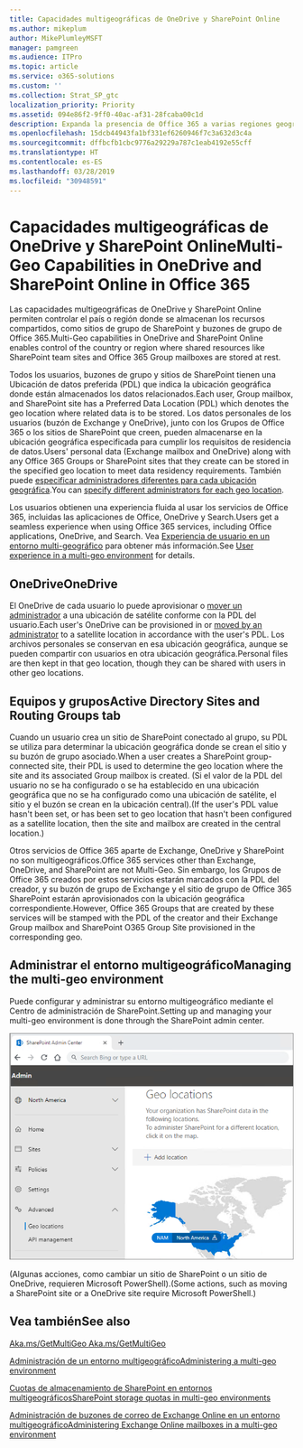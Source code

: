 ```yaml
---
title: Capacidades multigeográficas de OneDrive y SharePoint Online
ms.author: mikeplum
author: MikePlumleyMSFT
manager: pamgreen
ms.audience: ITPro
ms.topic: article
ms.service: o365-solutions
ms.custom: ''
ms.collection: Strat_SP_gtc
localization_priority: Priority
ms.assetid: 094e86f2-9ff0-40ac-af31-28fcaba00c1d
description: Expanda la presencia de Office 365 a varias regiones geográficas con las capacidades multigeográficas de OneDrive Online.
ms.openlocfilehash: 15dcb44943fa1bf331ef6260946f7c3a632d3c4a
ms.sourcegitcommit: dffbcfb1cbc9776a29229a787c1eab4192e55cff
ms.translationtype: HT
ms.contentlocale: es-ES
ms.lasthandoff: 03/28/2019
ms.locfileid: "30948591"
---
```

# <a name="multi-geo-capabilities-in-onedrive-and-sharepoint-online"></a><span data-ttu-id="12b68-103">Capacidades multigeográficas de OneDrive y SharePoint Online</span><span class="sxs-lookup"><span data-stu-id="12b68-103">Multi-Geo Capabilities in OneDrive and SharePoint Online in Office 365</span></span>

<span data-ttu-id="12b68-104">Las capacidades multigeográficas de OneDrive y SharePoint Online permiten controlar el país o región donde se almacenan los recursos compartidos, como sitios de grupo de SharePoint y buzones de grupo de Office 365.</span><span class="sxs-lookup"><span data-stu-id="12b68-104">Multi-Geo capabilities in OneDrive and SharePoint Online enables control of the country or region where shared resources like SharePoint team sites and Office 365 Group mailboxes are stored at rest.</span></span>

<span data-ttu-id="12b68-105">Todos los usuarios, buzones de grupo y sitios de SharePoint tienen una Ubicación de datos preferida (PDL) que indica la ubicación geográfica donde están almacenados los datos relacionados.</span><span class="sxs-lookup"><span data-stu-id="12b68-105">Each user, Group mailbox, and SharePoint site has a Preferred Data Location (PDL) which denotes the geo location where related data is to be stored.</span></span> <span data-ttu-id="12b68-106">Los datos personales de los usuarios (buzón de Exchange y OneDrive), junto con los Grupos de Office 365 o los sitios de SharePoint que creen, pueden almacenarse en la ubicación geográfica especificada para cumplir los requisitos de residencia de datos.</span><span class="sxs-lookup"><span data-stu-id="12b68-106">Users' personal data (Exchange mailbox and OneDrive) along with any Office 365 Groups or SharePoint sites that they create can be stored in the specified geo location to meet data residency requirements.</span></span> <span data-ttu-id="12b68-107">También puede [especificar administradores diferentes para cada ubicación geográfica](add-a-sharepoint-geo-admin.md).</span><span class="sxs-lookup"><span data-stu-id="12b68-107">You can [specify different administrators for each geo location](add-a-sharepoint-geo-admin.md).</span></span>

<span data-ttu-id="12b68-108">Los usuarios obtienen una experiencia fluida al usar los servicios de Office 365, incluidas las aplicaciones de Office, OneDrive y Search.</span><span class="sxs-lookup"><span data-stu-id="12b68-108">Users get a seamless experience when using Office 365 services, including Office applications, OneDrive, and Search.</span></span> <span data-ttu-id="12b68-109">Vea [Experiencia de usuario en un entorno multi-geográfico](multi-geo-user-experience.md) para obtener más información.</span><span class="sxs-lookup"><span data-stu-id="12b68-109">See [User experience in a multi-geo environment](multi-geo-user-experience.md) for details.</span></span>

## <a name="onedrive"></a><span data-ttu-id="12b68-110">OneDrive</span><span class="sxs-lookup"><span data-stu-id="12b68-110">OneDrive</span></span>

<span data-ttu-id="12b68-111">El OneDrive de cada usuario lo puede aprovisionar o [mover un administrador](move-onedrive-between-geo-locations.md) a una ubicación de satélite conforme con la PDL del usuario.</span><span class="sxs-lookup"><span data-stu-id="12b68-111">Each user's OneDrive can be provisioned in or [moved by an administrator](move-onedrive-between-geo-locations.md) to a satellite location in accordance with the user's PDL.</span></span> <span data-ttu-id="12b68-112">Los archivos personales se conservan en esa ubicación geográfica, aunque se pueden compartir con usuarios en otra ubicación geográfica.</span><span class="sxs-lookup"><span data-stu-id="12b68-112">Personal files are then kept in that geo location, though they can be shared with users in other geo locations.</span></span>

## <a name="sites-and-groups"></a><span data-ttu-id="12b68-113">Equipos y grupos</span><span class="sxs-lookup"><span data-stu-id="12b68-113">Active Directory Sites and Routing Groups tab</span></span>

<span data-ttu-id="12b68-114">Cuando un usuario crea un sitio de SharePoint conectado al grupo, su PDL se utiliza para determinar la ubicación geográfica donde se crean el sitio y su buzón de grupo asociado.</span><span class="sxs-lookup"><span data-stu-id="12b68-114">When a user creates a SharePoint group-connected site, their PDL is used to determine the geo location where the site and its associated Group mailbox is created.</span></span> <span data-ttu-id="12b68-115">(Si el valor de la PDL del usuario no se ha configurado o se ha establecido en una ubicación geográfica que no se ha configurado como una ubicación de satélite, el sitio y el buzón se crean en la ubicación central).</span><span class="sxs-lookup"><span data-stu-id="12b68-115">(If the user's PDL value hasn't been set, or has been set to geo location that hasn't been configured as a satellite location, then the site and mailbox are created in the central location.)</span></span>

<span data-ttu-id="12b68-116">Otros servicios de Office 365 aparte de Exchange, OneDrive y SharePoint no son multigeográficos.</span><span class="sxs-lookup"><span data-stu-id="12b68-116">Office 365 services other than Exchange, OneDrive, and SharePoint are not Multi-Geo.</span></span> <span data-ttu-id="12b68-117">Sin embargo, los Grupos de Office 365 creados por estos servicios estarán marcados con la PDL del creador, y su buzón de grupo de Exchange y el sitio de grupo de Office 365 SharePoint estarán aprovisionados con la ubicación geográfica correspondiente.</span><span class="sxs-lookup"><span data-stu-id="12b68-117">However, Office 365 Groups that are created by these services will be stamped with the PDL of the creator and their Exchange Group mailbox and SharePoint O365 Group Site provisioned in the corresponding geo.</span></span> 

## <a name="managing-the-multi-geo-environment"></a><span data-ttu-id="12b68-118">Administrar el entorno multigeográfico</span><span class="sxs-lookup"><span data-stu-id="12b68-118">Managing the multi-geo environment</span></span>

<span data-ttu-id="12b68-119">Puede configurar y administrar su entorno multigeográfico mediante el Centro de administración de SharePoint.</span><span class="sxs-lookup"><span data-stu-id="12b68-119">Setting up and managing your multi-geo environment is done through the SharePoint admin center.</span></span> 

![Captura de pantalla de la página de ubicaciones geográficas en el Centro de administración de SharePoint](media/sharepoint-multi-geo-admin-center.png)

<span data-ttu-id="12b68-121">(Algunas acciones, como cambiar un sitio de SharePoint o un sitio de OneDrive, requieren Microsoft PowerShell).</span><span class="sxs-lookup"><span data-stu-id="12b68-121">(Some actions, such as moving a SharePoint site or a OneDrive site require Microsoft PowerShell.)</span></span>

## <a name="see-also"></a><span data-ttu-id="12b68-122">Vea también</span><span class="sxs-lookup"><span data-stu-id="12b68-122">See also</span></span>

[<span data-ttu-id="12b68-123">Aka.ms/GetMultiGeo </span><span class="sxs-lookup"><span data-stu-id="12b68-123">Aka.ms/GetMultiGeo </span></span>](https://Aka.ms/GetMultiGeo)

[<span data-ttu-id="12b68-124">Administración de un entorno multigeográfico</span><span class="sxs-lookup"><span data-stu-id="12b68-124">Administering a multi-geo environment</span></span>](administering-a-multi-geo-environment.md)

[<span data-ttu-id="12b68-125">Cuotas de almacenamiento de SharePoint en entornos multigeográficos</span><span class="sxs-lookup"><span data-stu-id="12b68-125">SharePoint storage quotas in multi-geo environments</span></span>](sharepoint-multi-geo-storage-quota.md)

[<span data-ttu-id="12b68-126">Administración de buzones de correo de Exchange Online en un entorno multigeográfico</span><span class="sxs-lookup"><span data-stu-id="12b68-126">Administering Exchange Online mailboxes in a multi-geo environment</span></span>](administering-exchange-online-multi-geo.md)
